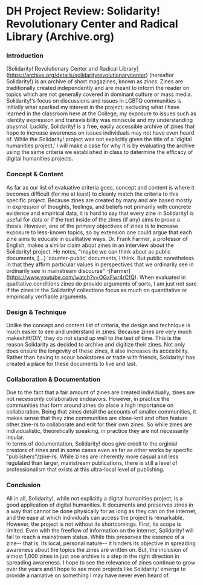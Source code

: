 # DH Project Review: Solidarity! Revolutionary Center and Radical Library (Archive.org)

### Introduction
[Solidarity! Revolutionary Center and Radical Library] (https://archive.org/details/solidarityrevolutionarycenter) (hereafter Solidarity!) is an archive of short magazines, known as *zines*.  Zines are traditionally created independently and are meant to inform the reader on topics which are not generally covered in dominant culture or mass media. Solidarity!'s focus on discussions and issues in LGBTQ communities is initially what sparked my interest in the project; excluding what I have learned in the classroom here at the College, my exposure to issues such as identity expression and transvisibility was miniscule and my understanding abysmal. Luckily, Solidarity! is a free, easily accessible archive of zines that hope to increase awareness on issues individuals may not have even heard of. While the Solidarity! project was not explicitly given the title of a 'digital humanities project,' I will make a case for why it is by evaluating the archive using the same criteria we established in class to determine the efficacy of digital humanities projects.  

### Concept & Content  
As far as our list of evaluative criteria goes, concept and content is where it becomes difficult (for me at least) to cleanly match the criteria to this specific project. Because zines are created by many and are based mostly in expression of thoughts, feelings, and beliefs not primarily with concrete evidence and empirical data, it is hard to say that every zine in Solidarity! is useful for data or if the text inside of the zines (if any) aims to prove a thesis. However, one of the primary objectives of zines is to increase exposure to less-known topics, so by extension one could argue that each zine aims to educate in qualitative ways. Dr. Frank Farmer, a professor of English, makes a similar claim about zines in an interview about the Solidarity! project. He notes, "maybe we can think about as public documents, [...] 'counter-public' documents, I think. But public nonetheless in that they affirm particular values in perspectives that we ordinarily see in ordinarily see in mainstream discourse" -[Farmer] (https://www.youtube.com/watch?v=OGxFwr4rCfQ). When evaluated in qualitative conditions zines do provide arguments of sorts, I am just not sure if the zines in the Solidarity! collections focus as much on quantitative or empirically verifiable arguments.

### Design & Technique  
Unlike the concept and content list of criteria, the design and technique is much easier to see and understand in zines. Because zines are very much makeshift/DIY, they do not stand up well to the test of time. This is the reason Solidarity as decided to archive and digitize their zines. Not only does ensure the longevity of these zines, it also increases its accesibility. Rather than having to scour bookstores or trade with friends, Solidarity! has created a place for these documents to live and last.  

### Collaboration & Documentation  
Due to the fact that a fair amount of zines are created individually, zines are not *necessarily* collaborative endeavors. However, in practice the communities that form around zines do place a high importance on collaboration. Being that zines detail the accounts of smaller communities, it makes sense that they zine communities are close-knit and often feature other zine-rs to collaborate and edit for their own zines. So while zines are individualistic, theoretically speaking, in practice they are not necessarily insular.  
In terms of documentation, Solidarity! does give credit to the orginial creators of zines and in some cases even as far as other works by specific "publishers"/zine-rs. While zines are inherently more casual and less regulated than larger, mainstream publications, there is still a level of professionalism that exists at this ultra-local level of publishing.
###  Conclusion  
All in all, Solidarity!, while not explicitly a digital humanities project, is a good application of digital humanities. It documents and preserves zines in a way that cannot be done physically for as long as they can on the internet, and the ease at which individuals can access the project is remarkable. However, the project is not without its shortcomings. First, its scope is limited. Even with the freeflow of information on the internet, Solidarity! will fail to reach a mainstream status. While this preserves the essence of a zine-- that is, its local, personal nature-- it hinders its objective in spreading awareness about the topics the zines are written on. But, the inclusion of almost 1,000 zines in just one archive is a step in the right direction in spreading awareness. I hope to see the relevance of zines continue to grow over the years and I hope to see more projects like Solidarity! emerge to provide a narrative on something I may have never even heard of.
